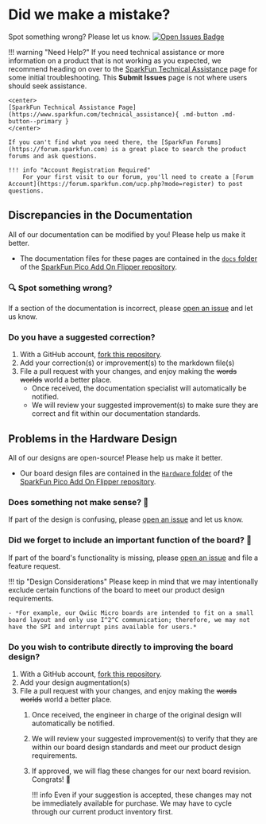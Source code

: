 # Did we make a mistake?
Spot something wrong? Please let us know. [![Open Issues Badge](https://img.shields.io/github/issues/sparkfun/SparkFun_Pico_Add_On_Flipper.svg)](https://github.com/sparkfun/SparkFun_Pico_Add_On_Flipper/issues "Issues")

<!-- Technical Assistance Box -->
!!! warning "Need Help?"
	If you need technical assistance or more information on a product that is not working as you expected, we recommend heading on over to the [SparkFun Technical Assistance](https://www.sparkfun.com/technical_assistance) page for some initial troubleshooting. This **Submit Issues** page is not where users should seek assistance.

	<center>
	[SparkFun Technical Assistance Page](https://www.sparkfun.com/technical_assistance){ .md-button .md-button--primary }
	</center>

	If you can't find what you need there, the [SparkFun Forums](https://forum.sparkfun.com) is a great place to search the product forums and ask questions.

	!!! info "Account Registration Required"
		For your first visit to our forum, you'll need to create a [Forum Account](https://forum.sparkfun.com/ucp.php?mode=register) to post questions.


## Discrepancies in the Documentation
All of our documentation can be modified by you! Please help us make it better.

- The documentation files for these pages are contained in the [`docs` folder](https://github.com/sparkfun/SparkFun_Pico_Add_On_Flipper/tree/main/docs) of the [SparkFun Pico Add On Flipper repository](https://github.com/sparkfun/SparkFun_Pico_Add_On_Flipper).


### 🔍 Spot something wrong?
If a section of the documentation is incorrect, please [open an issue](https://github.com/sparkfun/SparkFun_Pico_Add_On_Flipper/issues) and let us know.

### Do you have a suggested correction?

1. With a GitHub account, [fork this repository](https://github.com/sparkfun/SparkFun_Pico_Add_On_Flipper/fork).
2. Add your correction(s) or improvement(s) to the markdown file(s)
3. File a pull request with your changes, and enjoy making the ~~words~~ ~~worlds~~ world a better place.
	- Once received, the documentation specialist will automatically be notified.
	- We will review your suggested improvement(s) to make sure they are correct and fit within our documentation standards.


## Problems in the Hardware Design
All of our designs are open-source! Please help us make it better.

- Our board design files are contained in the [`Hardware` folder](https://github.com/sparkfun/SparkFun_Pico_Add_On_Flipper/tree/main/Hardware) of the [SparkFun Pico Add On Flipper repository](https://github.com/sparkfun/SparkFun_Pico_Add_On_Flipper).


### Does something not make sense? 🤔
If part of the design is confusing, please [open an issue](https://github.com/sparkfun/SparkFun_Pico_Add_On_Flipper/issues) and let us know.


### Did we forget to include an important function of the board? 🤦
If part of the board's functionality is missing, please [open an issue](https://github.com/sparkfun/SparkFun_Pico_Add_On_Flipper/issues) and file a feature request.

!!! tip "Design Considerations"
	Please keep in mind that we may intentionally exclude certain functions of the board to meet our product design requirements.

	- *For example, our Qwiic Micro boards are intended to fit on a small board layout and only use I^2^C communication; therefore, we may not have the SPI and interrupt pins available for users.*


### Do you wish to contribute directly to improving the board design?

1. With a GitHub account, [fork this repository](https://github.com/sparkfun/SparkFun_Pico_Add_On_Flipper/fork).
2. Add your design augmentation(s)
3. File a pull request with your changes, and enjoy making the ~~words~~ ~~worlds~~ world a better place.
	1. Once received, the engineer in charge of the original design will automatically be notified.
	2. We will review your suggested improvement(s) to verify that they are within our board design standards and meet our product design requirements.
	3. If approved, we will flag these changes for our next board revision. Congrats! 🍻

		!!! info
			Even if your suggestion is accepted, these changes may not be immediately available for purchase. We may have to cycle through our current product inventory first.
